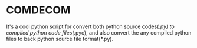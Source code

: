 # COMDECOM

It's a cool python script for convert both python source codes(*.py) to compiled python code  files(*.pyc), and also convert  the any  compiled  python files to back python  source  file  format(*.py).
